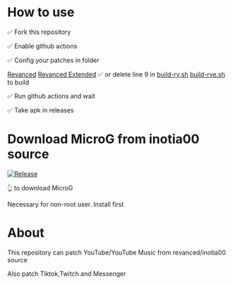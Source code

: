 # How to use

✅ Fork this repository 

✅ Enable github actions

✅ Config your patches in folder 

[Revanced](https://github.com/revanced/revanced-patches/releases)
[Revanced Extended](https://github.com/inotia00/revanced-patches/releases)
✅ or delete line 9 in [build-rv.sh](build-rv.sh) [build-rve.sh](build-rve.sh) to build

✅ Run github actions and wait

✅ Take apk in releases


# Download MicroG from inotia00 source 
[![Release](https://img.shields.io/github/v/release/inotia00/vancedmicrog?label=MicroG)](https://github.com/inotia00/VancedMicroG/releases/latest/download/microg.apk)

👆 to download MicroG

Necessary for non-root user. Install first

# About
This repository can patch YouTube/YouTube Music from revanced/inotia00 source

Also patch Tiktok,Twitch and Messenger 
